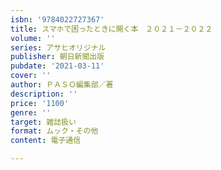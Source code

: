 ```yaml
---
isbn: '9784022727367'
title: スマホで困ったときに開く本　２０２１－２０２２
volume: ''
series: アサヒオリジナル
publisher: 朝日新聞出版
pubdate: '2021-03-11'
cover: ''
author: ＰＡＳＯ編集部／著
description: ''
price: '1100'
genre: ''
target: 雑誌扱い
format: ムック・その他
content: 電子通信

---
```

